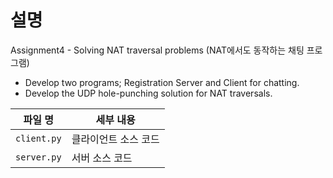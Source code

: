 # 설명
Assignment4 - Solving NAT traversal problems (NAT에서도 동작하는 채팅 프로그램)
- Develop two programs; Registration Server and Client for chatting.
- Develop the UDP hole-punching solution for NAT traversals.

| 파일 명 | 세부 내용 |
| --- | --- |
| `client.py`   | 클라이언트 소스 코드 |
| `server.py` | 서버 소스 코드 |
